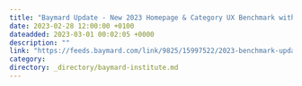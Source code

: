 ```yaml
---
title: "Baymard Update - New 2023 Homepage & Category UX Benchmark with Over 3,000 Performance Scores and 2,500+ Best Practice Examples"
date: 2023-02-28 12:00:00 +0100
dateadded: 2023-03-01 00:02:05 +0000
description: ""
link: "https://feeds.baymard.com/link/9825/15997522/2023-benchmark-update-homepage-and-category"
category:
directory: _directory/baymard-institute.md
---
```

